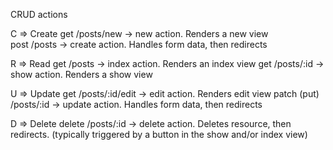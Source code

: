 CRUD actions

C => Create
get /posts/new -> new action. Renders a new view       
post /posts    -> create action. Handles form data, then redirects 

R => Read
get /posts      -> index action. Renders an index view
get /posts/:id  -> show action. Renders a show view

U => Update
get /posts/:id/edit -> edit action. Renders edit view 
patch (put) /posts/:id    -> update action. Handles form data, then redirects

D => Delete
delete /posts/:id  -> delete action. Deletes resource, then redirects. (typically triggered by a button in the show and/or index view)
